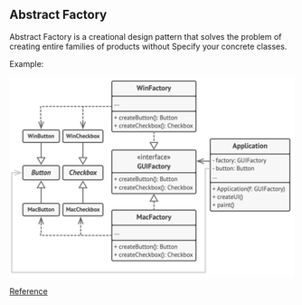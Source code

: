 ## Abstract Factory

Abstract Factory is a creational design pattern that solves the problem of creating entire families of products without
Specify your concrete classes.

Example:

<p align="center">
  <img width="600" src="https://github.com/santimattius/kotlin-design-patterns/blob/master/src/main/resources/creational/abstract-factory/abstract-factory.png?raw=true" alt="Screenshot home"/>
</p>

[Reference](https://refactoring.guru/es/design-patterns/abstract-factory)
